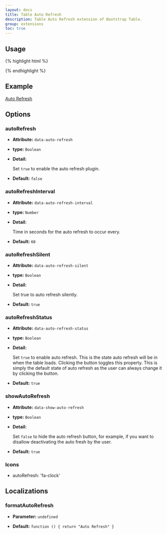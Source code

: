 ```yaml
---
layout: docs
title: Table Auto Refresh
description: Table Auto Refresh extension of Bootstrap Table.
group: extensions
toc: true
---
```


## Usage

{% highlight html %}
<script src="extensions/auto-refresh/bootstrap-table-auto-refresh.js"></script>
{% endhighlight %}

## Example

[Auto Refresh](https://examples.bootstrap-table.com/#extensions/auto-refresh.html)

## Options

### autoRefresh

- **Attribute:** `data-auto-refresh`

- **type:** `Boolean`

- **Detail:**

  Set `true` to enable the auto refresh plugin.

- **Default:** `false`

### autoRefreshInterval

- **Attribute:** `data-auto-refresh-interval`

- **type:** `Number`

- **Detail:**

  Time in seconds for the auto refresh to occur every.

- **Default:** `60`

### autoRefreshSilent

- **Attribute:** `data-auto-refresh-silent`

- **type:** `Boolean`

- **Detail:**

  Set true to auto refresh silently.

- **Default:** `true`

### autoRefreshStatus

- **Attribute:** `data-auto-refresh-status`

- **type:** `Boolean`

- **Detail:**

  Set `true` to enable auto refresh. This is the state auto refresh will be in when the table loads. Clicking the button toggles this property. This is simply the default state of auto refresh as the user can always change it by clicking the button.

- **Default:** `true`

### showAutoRefresh

- **Attribute:** `data-show-auto-refresh`

- **type:** `Boolean`

- **Detail:**

  Set `false` to hide the auto refresh button, for example, if you want to disallow deactivating the auto fresh by the user.

- **Default:** `true`

### Icons

- autoRefresh: 'fa-clock'

## Localizations

### formatAutoRefresh

- **Parameter:** `undefined`

- **Default:** `function () { return "Auto Refresh" }`
